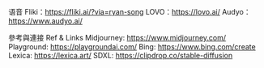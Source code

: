 语音
Fliki：https://fliki.ai/?via=ryan-song
LOVO：https://lovo.ai/
Audyo：https://www.audyo.ai/

參考與連接 Ref & Links
Midjourney: https://www.midjourney.com/
Playground: https://playgroundai.com/
Bing: https://www.bing.com/create
Lexica: https://lexica.art/
SDXL: https://clipdrop.co/stable-diffusion

 

 
